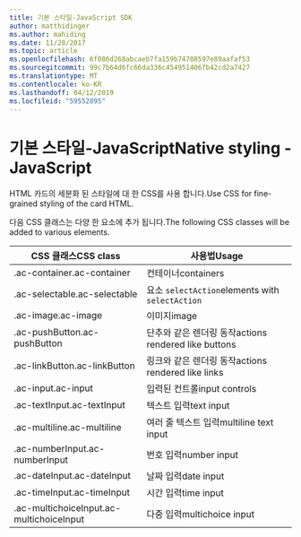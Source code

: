 ```yaml
---
title: 기본 스타일-JavaScript SDK
author: matthidinger
ms.author: mahiding
ms.date: 11/28/2017
ms.topic: article
ms.openlocfilehash: 6f086d268abcaeb7fa159b74708597e89aafaf53
ms.sourcegitcommit: 99c7b64d6fc66da336c454951406fb42cd2a7427
ms.translationtype: MT
ms.contentlocale: ko-KR
ms.lasthandoff: 04/12/2019
ms.locfileid: "59552895"
---
```

# <a name="native-styling---javascript"></a><span data-ttu-id="59447-102">기본 스타일-JavaScript</span><span class="sxs-lookup"><span data-stu-id="59447-102">Native styling - JavaScript</span></span>

<span data-ttu-id="59447-103">HTML 카드의 세분화 된 스타일에 대 한 CSS를 사용 합니다.</span><span class="sxs-lookup"><span data-stu-id="59447-103">Use CSS for fine-grained styling of the card HTML.</span></span>

<span data-ttu-id="59447-104">다음 CSS 클래스는 다양 한 요소에 추가 됩니다.</span><span class="sxs-lookup"><span data-stu-id="59447-104">The following CSS classes will be added to various elements.</span></span>

| <span data-ttu-id="59447-105">CSS 클래스</span><span class="sxs-lookup"><span data-stu-id="59447-105">CSS class</span></span> | <span data-ttu-id="59447-106">사용법</span><span class="sxs-lookup"><span data-stu-id="59447-106">Usage</span></span> |
|---|---|
| <span data-ttu-id="59447-107">.ac-container</span><span class="sxs-lookup"><span data-stu-id="59447-107">.ac-container</span></span> | <span data-ttu-id="59447-108">컨테이너</span><span class="sxs-lookup"><span data-stu-id="59447-108">containers</span></span> |
| <span data-ttu-id="59447-109">.ac-selectable</span><span class="sxs-lookup"><span data-stu-id="59447-109">.ac-selectable</span></span>  | <span data-ttu-id="59447-110">요소 `selectAction`</span><span class="sxs-lookup"><span data-stu-id="59447-110">elements with `selectAction`</span></span> |
| <span data-ttu-id="59447-111">.ac-image</span><span class="sxs-lookup"><span data-stu-id="59447-111">.ac-image</span></span> | <span data-ttu-id="59447-112">이미지</span><span class="sxs-lookup"><span data-stu-id="59447-112">image</span></span> |
| <span data-ttu-id="59447-113">.ac-pushButton</span><span class="sxs-lookup"><span data-stu-id="59447-113">.ac-pushButton</span></span> | <span data-ttu-id="59447-114">단추와 같은 렌더링 동작</span><span class="sxs-lookup"><span data-stu-id="59447-114">actions rendered like buttons</span></span> |
| <span data-ttu-id="59447-115">.ac-linkButton</span><span class="sxs-lookup"><span data-stu-id="59447-115">.ac-linkButton</span></span>  | <span data-ttu-id="59447-116">링크와 같은 렌더링 동작</span><span class="sxs-lookup"><span data-stu-id="59447-116">actions rendered like links</span></span> |
| <span data-ttu-id="59447-117">.ac-input</span><span class="sxs-lookup"><span data-stu-id="59447-117">.ac-input</span></span> | <span data-ttu-id="59447-118">입력된 컨트롤</span><span class="sxs-lookup"><span data-stu-id="59447-118">input controls</span></span>|
| <span data-ttu-id="59447-119">.ac-textInput</span><span class="sxs-lookup"><span data-stu-id="59447-119">.ac-textInput</span></span>| <span data-ttu-id="59447-120">텍스트 입력</span><span class="sxs-lookup"><span data-stu-id="59447-120">text input</span></span> |
| <span data-ttu-id="59447-121">.ac-multiline</span><span class="sxs-lookup"><span data-stu-id="59447-121">.ac-multiline</span></span> | <span data-ttu-id="59447-122">여러 줄 텍스트 입력</span><span class="sxs-lookup"><span data-stu-id="59447-122">multiline text input</span></span> |
| <span data-ttu-id="59447-123">.ac-numberInput</span><span class="sxs-lookup"><span data-stu-id="59447-123">.ac-numberInput</span></span> | <span data-ttu-id="59447-124">번호 입력</span><span class="sxs-lookup"><span data-stu-id="59447-124">number input</span></span>|
| <span data-ttu-id="59447-125">.ac-dateInput</span><span class="sxs-lookup"><span data-stu-id="59447-125">.ac-dateInput</span></span> | <span data-ttu-id="59447-126">날짜 입력</span><span class="sxs-lookup"><span data-stu-id="59447-126">date input</span></span>|
| <span data-ttu-id="59447-127">.ac-timeInput</span><span class="sxs-lookup"><span data-stu-id="59447-127">.ac-timeInput</span></span> | <span data-ttu-id="59447-128">시간 입력</span><span class="sxs-lookup"><span data-stu-id="59447-128">time input</span></span> |
| <span data-ttu-id="59447-129">.ac-multichoiceInput</span><span class="sxs-lookup"><span data-stu-id="59447-129">.ac-multichoiceInput</span></span> | <span data-ttu-id="59447-130">다중 입력</span><span class="sxs-lookup"><span data-stu-id="59447-130">multichoice input</span></span>|